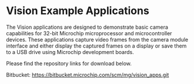 # Vision Example Applications

The Vision applications are designed to demonstrate basic camera capabilities for 32-bit Microchip microprocessor and microcontroller devices. These applications capture video frames from the camera module interface and either display the captured frames on a display or save them to a USB drive using Microchip development boards.

Please find the repository links for download below.

Bitbucket: https://bitbucket.microchip.com/scm/mg/vision_apps.git






